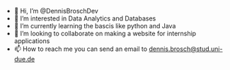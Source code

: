 - 👋 Hi, I’m @DennisBroschDev
- 👀 I’m interested in Data Analytics and Databases
- 🌱 I’m currently learning the bascis like python and Java
- 💞️ I’m looking to collaborate on making a website for internship applications
- 📫 How to reach me you can send an email to dennis.brosch@stud.uni-due.de

<!---
DennisBroschDev/DennisBroschDev is a ✨ special ✨ repository because its `README.md` (this file) appears on your GitHub profile.
You can click the Preview link to take a look at your changes.
--->
